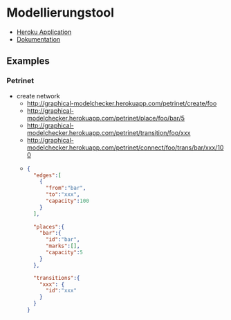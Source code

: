 # Modellierungstool

* [Heroku Application](http://graphical-modelchecker.herokuapp.com/)
* [Dokumentation](https://omueller54.github.io/Modeling)

## Examples

### Petrinet

* create network
    * http://graphical-modelchecker.herokuapp.com/petrinet/create/foo
    * http://graphical-modelchecker.herokuapp.com/petrinet/place/foo/bar/5
    * http://graphical-modelchecker.herokuapp.com/petrinet/transition/foo/xxx
    * http://graphical-modelchecker.herokuapp.com/petrinet/connect/foo/trans/bar/xxx/100
    * ```json
      {
        "edges":[
          {
            "from":"bar",
            "to":"xxx",
            "capacity":100
          }
        ],
        
        "places":{
          "bar":{
            "id":"bar",
            "marks":[],
            "capacity":5
          }
        },

        "transitions":{
          "xxx": {
            "id":"xxx"
          }
        }
      }
      ```